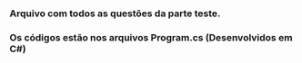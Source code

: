 <h3>Arquivo com todos as questões da parte teste.</h3>
<h3>Os códigos estão nos arquivos Program.cs (Desenvolvidos em C#)</h3>
